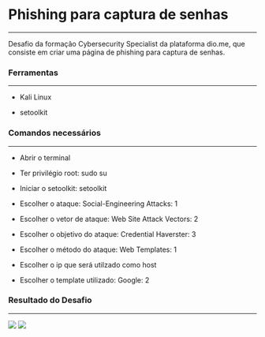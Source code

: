 


<h1>Phishing para captura de senhas</h1>
<hr>
<p>Desafio da formação Cybersecurity Specialist da plataforma dio.me, que consiste em criar uma página de phishing para captura de senhas.</p>
<h3>Ferramentas</h3>
<hr>
<ul>
  <li><p>Kali Linux</p></li>
  <li><p>setoolkit</p></li>
</ul>

<h3>Comandos necessários</h3>
<hr>
<ul>
  <li><p>Abrir o terminal</p></li>
  <li><p>Ter privilégio root: sudo su</p></li>
  <li><p>Iniciar o setoolkit: setoolkit</p></li>
  <li><p>Escolher o ataque: Social-Engineering Attacks: 1</p></li>
  <li><p>Escolher o vetor de ataque: Web Site Attack Vectors: 2</p></li>
  <li><p>Escolher o objetivo do ataque: Credential Haverster: 3</p></li>
  <li><p>Escolher o método do ataque: Web Templates: 1</p></li>
  <li><p>Escolher o ip que será utilzado como host</p></li>
  <li><p>Escolher o template utilizado: Google: 2</p></li>
</ul>
<h3>Resultado do Desafio</h3>
<hr>
<img src="googleprint.png">
<img src="kali2.png">






